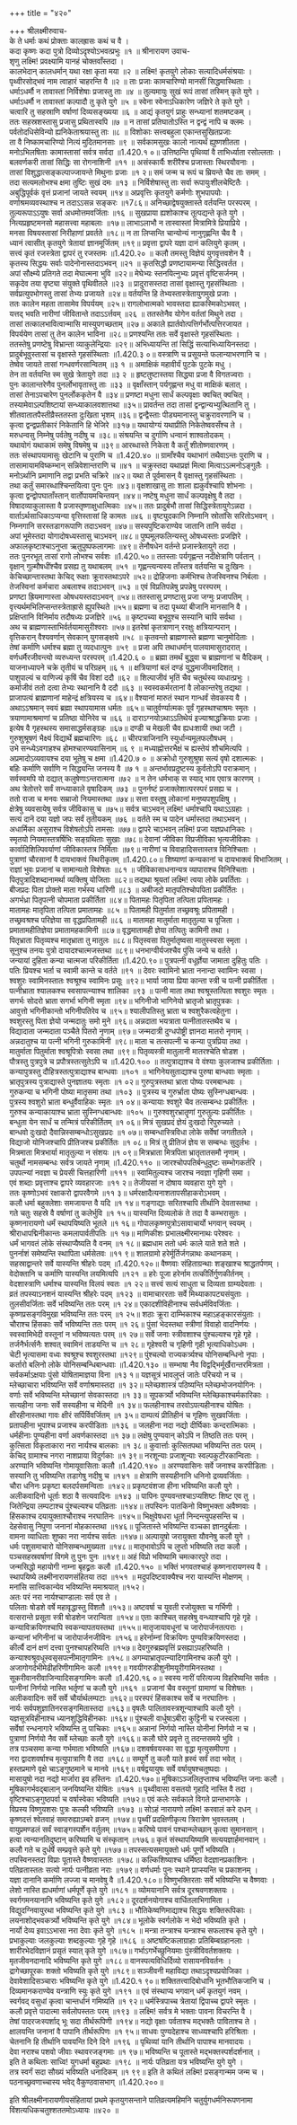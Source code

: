 +++
title = "४२०"

+++
श्रीलक्ष्मीरुवाच-  
के ते धर्माः कथं प्रोक्ताः कालह्रासः कथं च वै ।  
कदा कृष्णः कदा पुत्रो दिव्योऽदृश्योऽभवत्प्रभुः ॥१ ॥
श्रीनारायण उवाच-  
शृणु लक्ष्मि! प्रवक्ष्यामि यानहं चोक्तवाँस्तदा ।  
कालभेदान् कालधर्मान् यथा रक्षा कृता मया ॥२ ॥
लक्ष्मि! कृतयुगे लोकाः सत्यादिधर्मसंश्रयाः ।  
पृथ्वीरसोद्भवं नाम त्वाहारं चाहरन्ति वै ॥२ ॥
ताः प्रजाः कामचारिण्यो मानसीं सिद्धमास्थिताः ।  
धर्माऽधर्मौ न तावास्तां निर्विशेषाः प्रजास्तु ताः ॥४ ॥
तुल्यमायुः सुखं रूपं तासां तस्मिन् कृते युगे ।  
धर्माऽधर्मौ न तावास्तां कल्पादौ तु कृते युगे ॥५ ॥
स्वेना स्वेनाऽधिकारेण जज्ञिरे ते कृते युगे ।  
चत्वारि तु सहस्राणि वर्षाणां दिव्यसङ्ख्यया ॥६ ॥
आद्यं कृतयुगं प्राहुः सन्ध्यानां शतमष्टकम् ।  
ततः सहस्रशस्तासु प्रजासु प्रथितास्वपि ॥७ ॥
न तासां प्रतिघातोऽस्ति न द्वन्द्वं नापि च क्लमः ।  
पर्वतोदधिसेविन्यो ह्यनिकेताश्रयास्तु ताः ॥८ ॥
विशोकाः सत्त्वबहुला एकान्तसुखितप्रजाः  
ता वै निष्कामचारिण्यो नित्यं मुदितमानसाः ॥९ ॥
सर्वकामसुखः कालो नात्यर्थं ह्युष्णशीतता ।  
मनोऽभिलषिताः कामास्तासां सर्वत्र सर्वदा ॥1.420.१ ०॥
उत्तिष्ठन्ति पृथिव्यां वै ताभिर्ध्याता रसोल्लताः ।  
बलवर्णकरी तासां सिद्धिः सा रोगनाशिनी ॥११ ॥
असंस्कार्यैः शरीरैश्च प्रजास्ताः स्थिरयौवनाः ।  
तासां विशुद्धात्सङ्कल्पाज्जायन्ते मिथुनाः प्रजाः ॥१ २॥
समं जन्म च रूपं च म्रियन्ते चैव ताः समम् ।  
तदा सत्यमलोभश्च क्षमा तुष्टिः सुखं दमः ॥१३ ॥
निर्विशेषास्तु ताः सर्वा रूपायुःशीलचेष्टितैः ।  
अबुद्धिपूर्वकं वृत्तं प्रजानां जायते स्वयम् ॥१४॥
अप्रवृत्तिः कृतयुगे कर्मणोः शुभपापयोः ।  
वर्णाश्रमव्यवस्थाश्च न तदाऽऽसन्न सङ्करः ॥१7८६॥
अनिच्छाद्वेषयुक्तास्ते वर्तयन्ति परस्परम् ।  
तुल्यरूपाऽऽयुषः सर्वा अधमोत्तमवर्जिताः ॥१६ ॥
सुखप्राया ह्यशोकाश्च तूत्पद्यन्ते कृते युगे ।  
नित्यप्रहृष्टमनसो महासत्त्वा महाबलाः ॥१७॥
लाभाऽलाभौ न तास्वास्तां मित्रामित्रे प्रियाप्रिये ।  
मनसा विषयस्तासां निरीहाणां प्रवर्तते ॥१८॥
न ता लिप्सन्ति चान्योन्यं नानुगृह्णन्ति चैव वै ।  
ध्यानं त्वासीत् कृतयुगे त्रेतायां ज्ञानमूर्जितम् ॥१९॥
प्रवृत्ता द्वापरे यज्ञा दानं कलियुगे कृतम् ।  
सत्त्वं कृतं रजस्त्रेता द्वापरं तु रजस्तमः ॥1.420.२० ॥
कलौ तमस्तु विज्ञेयं युगवृत्तवशेन वै ।  
कृतस्य सिद्धयः सर्वाः पादेनोनास्तदाऽभवन् ॥२१ ॥
कृतसिद्धौ प्रणष्टायामन्या सिद्धिरवर्तत ।  
अपां सौक्ष्म्ये प्रतिगते तदा मेघात्मना भुवि ॥२२॥
मेघेभ्यः स्तनयित्नुभ्यः प्रवृत्तं वृष्टिसर्जनम् ।  
सकृदेव तया वृष्ट्या संयुक्ते पृथिवीतले ॥२३ ॥
प्रादुरासस्तदा तासां वृक्षास्तु गृहसंस्थिताः ।  
सर्वप्रत्युपभोगस्तु तासां तेभ्यः प्रजायते ॥२४॥
वर्तयन्ति हि तेभ्यस्तास्त्रेतायुगमुखे प्रजाः ।  
ततः कालेन महता तासामेव विपर्ययम् ॥२५॥
रागलोभात्मको भावस्तदा ह्याकस्मिकोऽभवत् ।  
यत्तद् भवति नारीणां जीवितान्ते तदाऽऽर्त्तवम् ॥२६ ॥
ततस्तेनैव योगेन वर्ततां मिथुने तदा ।  
तासां तत्कालभावित्वान्मासि मास्युपगच्छताम् ॥२७॥
अकाले ह्यार्तवोत्पत्तिर्गर्भोत्पत्तिरजायत ।  
विपर्ययेण तासां तु तेन कालेन भाविना ॥२८॥
प्रणश्यन्ति ततः सर्वे वृक्षास्ते गृहसंस्थिताः ।  
ततस्तेषु प्रणष्टेषु विभ्रान्ता व्याकुलेन्द्रियाः ॥२९॥
अभिध्यायन्ति तां सिद्धिं सत्याभिध्यायिनस्तदा ।  
प्रादुर्बभूवुस्तासां च वृक्षास्ते गृहसंस्थिताः ॥1.420.३ ०॥
वस्त्राणि च प्रसूयन्ते फलान्याभरणानि च ।  
तेष्वेव जायते तासां गन्धवर्णरसान्वितम् ॥३ १ ॥
अमाक्षिकं महावीर्यं पुटके पुटके मधु ।  
तेन ता वर्तयन्ति स्म सुखे त्रेतायुगे तदा ॥३ २ ॥
हृष्टतुष्टास्तया सिद्ध्या प्रजा वै विगतज्वराः ।  
पुनः कालान्तरेणैव पुनर्लोभावृतास्तु ताः ॥३३ ॥
वृक्षाँस्तान् पर्यगृह्णन्त मधु वा माक्षिकं बलात् ।  
तासां तेनाऽपचारेण पुनर्लोककृतेन वै ॥३४॥
प्रणष्टा मधुना सार्धं कल्पवृक्षाः क्वचित् क्वचित् ।  
तस्यामेवाऽल्पशिष्टायां सन्ध्याकालवशात्तथा ॥३५॥
प्रावर्तन्त तदा तासां द्वन्द्वान्यभ्युत्थितानि तु ।  
शीतवातातपैस्तीव्रैस्ततस्ता दुःखिता भृशम् ॥३६॥
द्वन्द्वैस्ताः पीड्यमानास्तु चक्रुरावरणानि च ।  
कृत्वा द्वन्द्वप्रतीकारं निकेतानि हि भेजिरे ॥३१७॥
यथायोग्यं यथाप्रीति निकेतेष्ववसँश्च ते ।  
मरुधन्वसु निम्नेषु पर्वतेषु नदीषु च ॥३८॥
संश्रयन्ति च दुर्गाणि धन्वानं शाश्वतोदकम् ।  
यथायोगं यथाकामं समेषु विषमेषु च ॥३९॥
आरब्धास्ते निकेता वै कर्तुं शीतोष्णवारणम् ।  
ततः संस्थापयामासुः खेटानि च पुराणि च ॥1.420.४० ॥
ग्रामाँश्चैव यथाभागं तथैवाऽन्तः पुराणि च ।  
तासामायामविष्कम्भान् सन्निवेशान्तराणि च ॥४१ ॥
चक्रुस्तदा यथाप्रज्ञं मित्वा मित्वाऽऽत्मनोऽङ्गुलैः ।  
मनोऽर्थानि प्रमाणानि तद्वा प्रभति चक्रिरे ॥४२॥
यथा ते पूर्वमासन् वै वृक्षास्तु गृहसंस्थिताः ।  
तथा कर्तुं समारब्धाश्चिन्तयित्वा पुनः पुनः ॥४३॥
वृक्षशाखासु ताः शाला ह्यकुर्वंश्चापि शोभनाः ।  
कृत्वा द्वन्द्वोपघाताँस्तान् वार्तोपायमचिन्तयन् ॥४४॥
नष्टेषु मधुना सार्धं कल्पवृक्षेषु वै तदा ।  
विषादव्याकुलास्ता वै प्रजास्तृष्णाक्षुधात्मिकाः ॥४५॥
ततः प्रादुर्बभौ तासां सिद्धिस्त्रेतायुगेऽन्नदा ।  
वार्ताऽर्थसाधिकाऽप्यन्या वृत्तिस्तासां हि कामतः ॥४६ ॥
वृष्ट्युदकानि निम्नानि स्रोतांसि सरितोऽभवन् ।  
निम्नगानि सरस्तडागरूपाणि तदाऽभवन् ॥४७॥
सस्यपुष्टिकराण्येव जातानि तानि सर्वदा ।  
अपां भूमेस्तदा योगादोषध्यस्तासु चाऽभवन् ॥४८॥
पुष्पमूलफलिन्यस्तु ओषध्यस्ताः प्रजज्ञिरे ।  
अफालकृष्टाश्चाऽनुप्ता ऋतुपुष्पफलागमाः ॥४९॥
तेनौषधेन वर्तन्ते प्रजास्त्रेतायुगे तदा ।  
ततः पुनरभूत् तासां रागो लोभश्च सर्वशः ॥1.420.५०॥
ततस्ताः पर्यगृह्णन्त नदीक्षेत्राणि पर्वतान् ।  
वृक्षान् गुल्मौषधींश्चैव प्रसह्य तु यथाबलम् ॥५१ ॥
गृह्णन्त्यन्यस्य ताँस्तत्र वर्तयन्ति च दुःखिनः ।  
केचिच्छान्तास्तथा केचिद् रूक्षाः क्रूरास्तथाऽपरे ॥५२॥
द्रोहिजनाः कर्मभिश्च तेजस्विनश्च निर्बलाः ।  
तेजस्विनां कर्मचारा अबलाश्च तदाऽभवन् ॥५३ ॥
एवं विप्रतिपन्नेषु प्रपन्नेषु परस्परम् ।  
प्रणष्टा ह्रियमाणास्ता ओषधयस्तदाऽभवन् ॥५४॥
ततस्तासु प्रणष्टासु प्रजा जग्मुः प्रजापतिम् ।  
वृत्त्यर्थमभिलिप्सन्तस्त्रेताह्रासे ह्युपस्थिते ॥५५॥
ब्रह्मणा च तदा पृथ्व्यां बीजानि मानसानि वै ।  
प्रक्षिप्तानि विनिर्माय तदौषध्यः प्रजज्ञिरे ॥५६ ॥
कृष्टपच्या बभूवुश्च सस्यानि चापि सर्वथा ।  
अथ च ब्राह्मणास्ताभिर्वर्तयामासुरीश्वराः ॥५७॥
इतरेषां कृतत्राणान् ररक्षुः क्षत्रियान्परान् ।  
वृत्तिकरान् वैश्यवर्णान् सेवकान् युगसङ्क्षये ॥५८ ॥
कृतवन्तो ब्राह्मणास्ते ब्रह्मणा चानुमोदिताः ।  
तेषां कर्माणि धर्माश्च ब्रह्मा तु व्यदधात्पुनः ॥५९ ॥
प्रजा अपि तथाधर्मान् पालयामासुरादरात् ।  
वर्णधर्मैरजीवन्त्यो व्यरुध्यन्त परस्परम् ॥1.420.६ ० ॥
ब्रह्मा तमर्थं बुद्ध्वा च ब्राह्मणानां च वैदिकम् ।  
याजनाध्यापने चक्रे तृतीयं च परिग्रहम् ॥६ १ ॥
क्षत्रियाणां बलं दण्डं युद्धमाजीवमादिशत् ।  
पाशुपाल्यं च वाणिज्यं कृषिं चैव विशां ददौ ॥६२ ॥
शिल्पाजीवं भृतिं चैव चतुर्थस्य व्यधात्प्रभुः ।  
कर्माजीवं ततो दत्वा तेभ्यः स्थानानि वै ददौ ॥६३ ॥
स्वस्वकर्मरतानां वै लोकान्तरेषु तद्यथा ।  
प्राजापत्यं ब्राह्मणानां माहेन्द्रं क्षत्रियस्य च ॥६४॥
वैश्यानां मारुतं स्थान गान्धर्वं सेवकस्य वै ।  
अथाऽऽश्रमान् स्वयं ब्रह्मा स्थापयामास धर्मतः ॥६५॥
चातुर्वर्ण्यात्मकः पूर्वं गृहस्थश्चाश्रमः स्मृतः ।  
त्रयाणामाश्रमाणां च प्रतिष्ठा योनिरेव च ॥६६ ॥
दाराऽग्नयोऽथाऽऽतिथेयं इज्याश्राद्धक्रियाः प्रजाः ।  
इत्येष वै गृहस्थस्य समासाद्धर्मसङ्ग्रहः ॥६७॥
दण्डी च मेखली चैव ह्यधःशायी तथा जटी ।  
गुरुशुश्रूषणं भैक्ष्यं विद्यार्थे ब्रह्मचारिणः ॥६८ ॥
चीरपत्राजिनानि स्युर्धान्यमूलफलौषधम् ।  
उभे सन्ध्येऽवगाहश्च होमश्चारण्यवासिनाम् ॥६ ९ ॥
मध्याह्नोत्तरभैक्षं च ह्यस्तेयं शौचमित्यपि ।  
अप्रमादोऽव्यवायश्च दया भूतेषु च क्षमा ॥1.420.७ ० ॥
अक्रोधो गुरुशुश्रुषा सत्यं वृषो दशात्मकः ।  
बहिः कर्माणि सर्वाणि न सिद्ध्यन्ति जनस्य वै ॥७ १ ॥
अन्तर्भावप्रदुष्टस्य कुर्वतोऽपि पराक्रमान् ।  
सर्वस्वमपि यो दद्यात् कलुषेणाऽन्तरात्मना ॥७२ ॥
न तेन धर्मभाक् स स्याद् भाव एवात्र कारणम् ।  
अथ त्रेतोत्तरे सर्वं सन्ध्याकाले वृषादिकम् ॥७३ ॥
पुनर्नष्टं प्रजाक्लेशात्परस्परं प्रसह्य च ।  
ततो राजा च मनवः सम्राजो नियमास्तथा ॥७४॥
सत्ता वस्तुषु लोकानां मनुष्यपशुपक्षिषु ।  
क्षेत्रेषु व्यवसायेषु सर्वत्र जीविकासु च ॥७५॥
सर्वत्र चाऽभवन् लक्ष्मि! धर्माश्चापि यथाऽऽग्रहाः ।  
सत्यं दानॆ दया यज्ञो जपः सर्वं तृतीयकम् ॥७६ ॥
वर्तते स्म च पादेन धर्मास्तदा तथाऽभवन् ।  
अधार्मिका असुराश्च विशेषतोऽपि तामसाः ॥७७॥
द्वापरे चाऽभवन् लक्ष्मि! प्रजा यज्ञप्रधानिकाः ।  
स्मृतयो नियमास्तत्रर्षिभिः सङ्ग्रथिताः सुखाः ॥७८॥
देवानां जीविका विप्रजीविका भृत्यजीविकाः ।  
कार्वादिशिल्पिवर्याणां जीविकास्तत्र निर्मिताः ॥७९॥
नारीणां च विवाहादिसत्तास्तत्र विनिश्चिताः ।  
पुत्राणां चौरसानां वै दायभाक्त्वं स्थिरीकृतम् ॥1.420.८०॥
शिष्याणां कन्यकानां च दायभाक्त्वं विभाजितम् ।  
राज्ञां भुवः प्रजानां च सामान्यतो विशेषतः ॥८१ ॥
जीविकासाधनान्यत्र व्यापाराश्च विनिश्चिताः ।  
पितृपुत्रादिशब्दानामर्था व्यक्तिषु योजिताः ॥८२॥
तद्यथा श्रूयतां लक्ष्मि! त्वया लोके प्रवर्तिताः ।  
बीजप्रदः पिता प्रोक्तो माता गर्भस्य धारिणी ॥८३ ॥
अबीजदो मातृपतिश्चोपपिता प्रकीर्तितः ।  
अगर्भध्रा पितृपत्नी चोपमाता प्रकीर्तिता ॥८४॥
पितामहः पितृपिता तत्पिता प्रपितामहः ।  
मातामहः मातृपिता तत्पिता प्रमातामहः ॥८५ ॥
पितामही पितुर्माता तच्छ्रवश्रूः प्रपितामही ।  
तच्छ्रवश्रश्च परिज्ञेया सा वृद्धप्रपितामही ॥८६ ॥
मातामहा मातुर्माता मातृतुल्या च पूजिता ।  
प्रमातामहीतिज्ञेया प्रमातामहकामिनी ॥८७॥
वृद्धमातामही ज्ञेया तत्पितुः कामिनी तथा ।  
पितृभ्राता पितृव्यश्च मातृभ्राता तु मातुलः ॥८८॥
पितृस्वसा पितुर्मातृष्वसा मातुस्स्वसा स्मृता ।  
सूनुश्च तनयः पुत्रो दायादश्चात्मजस्तथा ॥८९॥
धनभाग्वीर्यजश्चैव पुंसि जन्ये च वर्तते ।  
जन्यायां दुहिता कन्या चात्मजा परिकीर्तिता ॥1.420.९०॥
पुत्रपत्नी वधूर्ज्ञेया जामाता दुहितुः पतिः ।  
पतिः प्रियश्च भर्ता च स्वामी कान्ते च वर्तते ॥९१ ॥
देवरः स्वामिनो भ्राता ननान्दा स्वामिनः स्वसा ।  
श्वशुरः स्वामिनस्तातः श्वश्रूश्च स्वामिनः प्रसूः ॥९२॥
भार्या जाया प्रिया कान्ता स्त्री च पत्नी प्रकीर्तिता ।  
पत्नीभ्राता श्यालकश्च स्वसापत्न्याश्च शालिका ॥९३ ॥
पत्नी माता तथा श्वश्रूस्तत्पिता श्वशुरः स्मृतः ।  
सगर्भः सोदरो भ्राता सगर्भा भगिनी स्मृता ॥९४॥
भगिनीजो भागिनेयो भ्रातृजो भ्रातृपुत्रकः ।  
आवुत्तो भगिनीकान्तो भगिनीपतिरेव च ॥९५॥
श्यालीपतिस्तु भ्राता च श्वशुरैकत्वहेतुना ।  
श्वशुरस्तु पिता ज्ञेयो जन्मदातुः समो मुने ॥९६॥
अन्नदाता भयत्राता पत्नीतातस्तथैव च ।  
विद्यादाता जन्मदाता पञ्चैते पितरो नृणाम् ॥९७॥
जन्मदात्री दुग्धपोष्ट्री ज्ञानदा मातरो नृणाम् ।  
अन्नदातुश्च या पत्नी भगिनी गुरुकामिनी ॥९८॥
माता च तत्सपत्नी च कन्या पुत्रप्रिया तथा ।  
मातुर्माता पितुर्माता श्वश्रूपित्रोः स्वसा तथा ॥९९॥
पितृव्यस्त्री मातुलानी मातरश्चेति षोडश ।  
पौत्रस्तु पुत्रपुत्रे च प्रपौत्रस्तत्सुतेऽपि च ॥1.420.१०० ॥
तत्पुत्राद्याश्च ये वंश्याः कुलजाश्च प्रकीर्तिताः ।  
कन्यापुत्रस्तु दौहित्रस्तत्पुत्राद्याश्च बान्धवाः ॥१०१ ॥
भागिनेयसुताद्याश्च पुरुषा बान्धवाः स्मृताः ।  
भ्रातृपुत्रस्य पुत्राद्यास्ते पुनज्ञातयः स्मृताः ॥१ ०२॥
गुरुपुत्रस्तथा भ्राता पोष्यः परमबान्धवः ।  
गुरुकन्या च भगिनी पोष्या मातृसमा तथा ॥१०३ ॥
पुत्रस्य च गुरुर्भ्राता पोष्यः सुस्निग्धबान्धवः ।  
पुत्रस्य श्वशुरो भ्राता बन्धुर्वैवाहिकः स्मृतः ॥१ ०४॥
कन्यायाः श्वशुरे चैव तत्सम्बन्धः प्रकीर्तितः ।  
गुरुश्च कन्याकायाश्च भ्राता सुस्निग्धबान्धवः ॥१०५ ॥
गुरुश्वशुरभ्रातॄणां गुरुतुल्यः प्रकीर्तितः ।  
बन्धुता येन सार्धं च तन्मित्रं परिकीर्तितम् ॥१ ०६॥
मित्रं सुखप्रदं ज्ञेयं दुःखदो रिपुरुच्यते ।  
बान्धवो दुःखदो दैवान्निस्सम्बन्धोऽसुखप्रदः ॥१ ०७॥
सम्बन्धास्त्रिविधा लोके सर्वेषां जगतीतले ।  
विद्याजो योनिजश्चापि प्रीतिजश्च प्रकीर्तितः ॥१ ०८॥
मित्रं तु प्रीतिजं ज्ञेय स सम्बन्धः सुदुर्लभः ।  
मित्रमाता मित्रभार्या मातृतुल्या न संशयः ॥१ ०९॥
मित्रभ्राता मित्रपिता भ्रातृतातसमौ नृणाम् ।  
चतुर्थो नामसम्बन्धः सर्वत्र जायते नृणाम् ॥1.420.११० ॥
जारश्चोपपतिर्बन्धुदुष्टः सम्भोगकर्तरि ।  
उपपत्न्यां नवज्ञा च प्रेयसी चित्तहारिणी ॥१११ ॥
स्वामितुल्यश्च जारश्च नवज्ञा गृहिणी समा ।  
एवं शब्दाः प्रवृत्ताश्च द्वापरे व्यवहारजाः ॥११ २॥
तेजीयसां न दोषाय व्यवहारा युगे युगे ।  
ततः कृष्णोऽभवं रक्षाकरो द्वापरवैगमे ॥११ ३॥
धर्मरक्षादैत्यनाशतापसीहाकरोऽभवम् ।  
कलौ धर्मा बहुक्लेशाः समजायन्त वै यदि ॥१ १४॥
गङ्गाद्याः सरितश्चापि तीर्थानि देवतास्तथा ।  
गते चतुः सहस्रे वै वर्षाणां तु कलेर्भुवि ॥१ १५॥
यास्यन्ति दिव्यलोकं ते तदा वै कम्भरासुतः ।  
कृष्णनारायणो धर्मं स्थापयिष्यति भूतले ॥१ १६॥
गोपालकृष्णपुत्रोऽसावाचार्यो भगवान् स्वयम् ।  
श्रीराधापद्मिनीकान्तः कमलापार्वतीपतिः ॥१ १७॥
माणिकीशः प्रभालक्ष्मीरमानाथः परेश्वरः ।  
धर्मं भागवतं लोके संस्थाप्यैष्यति वै वनम् ॥१ १८॥
ब्रह्मधाम ततो धर्मः काले याते शते शते ।  
पुनर्नाशं समेष्यन्ति स्थापिता धर्मसेतवः ॥११ ९॥
शालग्रामो हरेर्मूर्तिर्जगन्नाथः कथानकम् ।  
सहस्राद्वान्तरे सर्वे यास्यन्ति श्रीहरेः पदम् ॥1.420.१२०॥
वैष्णवाः संहिताग्रन्थाः शङ्खाश्च श्राद्धतर्पणम् ।  
वेदोक्तानि च कर्माणि यास्यन्ति लयमित्यपि ॥१२१ ॥
हरेः पूजा हरेर्नाम तत्कीर्तिर्गुणकीर्तनम् ।  
वेदशास्त्राणि धर्माश्च यास्यन्ति विलयं स्वतः ॥१ २२॥
सत्त्वं सत्यं साधुता च दिव्यता ग्राम्यदेवताः ।  
व्रतं तपस्याऽनशनं यास्यन्ति श्रीहरेः पदम् ॥१२३ ॥
वामाचाररताः सर्वे मिथ्याकापट्यसंयुताः ।  
तुलसीवर्जिताः सर्वे भविष्यन्ति ततः परम् ॥१ २४॥
एकादशीविहीनाश्च सर्वधर्मविवर्जिताः ।  
कृष्णप्रसङ्गविमुखा भविष्यन्ति ततः परम् ॥१ २५॥
शठाः क्रूरा दाम्भिकाश्च महाऽहङ्कारसंयुताः ।  
चौराश्च हिंसकाः सर्वे भविष्यन्ति ततः परम् ॥१ २६॥
पुंसां भेदस्तथा स्त्रीणां विवाहो वादनिर्णयः ।  
स्वस्वामिभेदी वस्तूनां न भविष्यत्यतः परम् ॥१ २७॥
सर्वे जनाः स्त्रीवशाश्च पुंश्चल्यश्च गृहे गृहे ।  
तर्जनैर्भर्त्सनैः शश्वत् स्वामिनं ताडयन्ति च ॥१ २८॥
गृहेश्वरी च गृहिणी गृही भृत्याधिकोऽधमः ।  
चेटी भृत्यासमा वध्वः श्वश्रूश्च श्वशुरस्तथा ॥१२९॥
पुंश्चल्यो राज्यकर्त्र्यश्च योनिसम्बन्धिनो नृपाः ।  
कर्तारो बलिनो लोके योनिसम्बन्धिबान्धवाः ॥1.420.१३० ॥
सम्भाषा नैव विद्वद्भिर्मूर्खैरान्तरमित्रता ।  
सर्वकर्माऽक्षयाः पुंसो योषितामाज्ञया विना ॥१३ १॥
यज्ञसूत्रं भावलुप्तं जातेः परिचयो न च ।  
म्लेच्छाचारा भविष्यन्ति सर्वे वर्णाश्रमास्तदा ॥१ ३२॥
म्लेच्छशास्त्रं पठिष्यन्ति म्लेच्छभोजनयोगिनः ।  
वर्णाः सर्वे भविष्यन्ति म्लेच्छानां सेवकास्तदा ॥१ ३३॥
सूपकर्त्र्यो भविष्यन्ति म्लेच्छिकाश्चर्मकारिकाः ।  
सत्यहीना जनाः सर्वे सस्यहीना च मेदिनी ॥१ ३४॥
फलहीनाश्च तरवोऽपत्यहीनाश्च योषितः ।  
क्षीरहीनास्तथा गावः क्षीरं सर्पिर्विवर्जितम् ॥१ ३५॥
दाम्पत्यं प्रीतिहीनं च गृहिणः सुखवर्जिताः ।  
प्रतापहीना भूपाश्च प्रजाश्च करपीडिताः ॥१३६ ॥
जलहीना नदा नद्यो दीर्घिकाः कन्दरात्मिकाः ।  
धर्महीनाः पुण्यहीना वर्णा अवर्णकास्तदा ॥१ ३७॥
लक्षेषु पुण्यवान् कोऽपि न तिष्ठति ततः परम् ।  
कुत्सिता विकृताकारा नरा नार्यश्च बालकाः ॥१ ३८॥
कुवार्त्ताः कुत्सितपथा भविष्यन्ति ततः परम् ।  
केचिद् ग्रामाश्च नगरा नाशप्राया विदुर्गकाः ॥१ ३९॥
नरशून्याः प्रजाशून्याः स्वल्पकुटीरकान्विताः ।  
अरण्यानि भविष्यन्ति गोमायूवासिताः कलौ ॥1.420.१४० ॥
अरण्यवासिनः सर्वे जनाश्च करपीडिताः ।  
सस्यानि तु भविष्यन्ति तडागेषु नदीषु च ॥१४१ ॥
क्षेत्राणि सस्यहीनानि धनिनो द्रव्यवर्जिताः ।  
चौरा धनिनः प्रकृष्टा बलदर्पसमन्विताः ॥१४२॥
प्रकृष्टवंशजा हीना भविष्यन्ति कलौ युगे ।  
अलीकवादिनो धूर्ताः शठा वै सत्यवादिनः ॥१४३ ॥
पापिनः पुण्यवन्तश्चाऽप्यशिष्टः शिष्ट एव तु ।  
जितेन्द्रिया लम्पटाश्च पुंश्चल्यश्च पतिव्रताः ॥१४४॥
तपस्विनः पातकिनो विष्णुभक्ता अवैष्णवाः ।  
हिंसकाश्च दयायुक्ताश्चौराश्च नरघातिनः ॥१४५॥
भिक्षुवेषधरा धूर्ता निन्दन्त्युपहसन्ति च ।  
देहसेवासु निपुणा जनानां मोहकास्तथा ॥१४६॥
पूजितास्ते भविष्यन्ति वञ्चका ज्ञानदुर्बलाः ।  
वामना व्याधिताः शुष्का नरा नार्यश्च सर्वतः ॥१४७॥
अल्पायुषो जरायुक्ता यौवनेषु कलौ युगे ।  
धर्मः पशुसमाचारो योनिसम्बन्धमुख्यता ॥१४८॥
मातृभावोऽपि च लुप्तो भविष्यति तदा कलौ ।  
पञ्चसहस्रवर्षाणां विगमे तु पुनः पुनः ॥१४९॥
अहं विप्रो भविष्यामि चमत्कारपुरे तदा ।  
जन्मसिद्धो महायोगी नाम्ना बृहद्व्रतः कलौ ॥1.420.१५० ॥
भक्तिं भगवतश्चाहं कृष्णनारायणस्य वै ।  
स्थापयिष्ये लक्ष्मीनारायणसंहितया तदा ॥१५१ ॥
मदुपदिष्टवाक्यैश्च नरा यास्यन्ति मोक्षणम् ।  
मनांसि सात्त्विकान्येव भविष्यन्ति ममाश्रयात् ॥१५२।  
अतः परं नरा नार्यश्चाण्डालाः सर्व एव ते ।  
पलिताः षोडशे वर्षे महावृद्धास्तु विंशतौ ॥१५३॥
अष्टवर्षा च युवती रजोयुक्ता च गर्भिणी ।  
वत्सरान्ते प्रसूता स्त्री षोडशेन जरान्विता ॥१५४॥
एताः काश्चित् सहस्रेषु वन्ध्याश्चापि गृहे गृहे ।  
कन्याविक्रयिणश्चापि स्वकन्यापतयस्तथा ॥१५५॥
मातृजायावधूनां च जारोपार्जनतत्पराः ।  
कन्यानां भगिनीनां च जारोपार्जनजीविनः ॥१५६॥
हरेर्नाम्नां विक्रयिणः पुण्यविक्रयिणस्तदा ।  
कीर्त्यै दानं क्षणं दत्त्वा पुनश्चापहरिष्यति ॥१५७॥
देवगुरुब्रह्मवृत्तिं प्रसह्याऽपहरिष्यति ।  
कन्याश्वश्रूवधूस्वसृसपत्नीमातृगामिनः ॥१५८॥
अगम्याभ्रातृपत्न्यादिगामिनश्च कलौ युगे ।  
अजागोगर्दभीमेढीहरिणीगामिनः कलौ ॥११९॥
गवयीगरुडीशुनीमयूरीगामिनस्तथा ।  
सूकरीवानरीवाजिन्यादिसङ्गामिनः कलौ ॥1.420.१६ ०॥
स्वस्य नारीं परित्यज्य विहरिष्यन्ति सर्वतः ।  
पत्नीनां निर्णयो नास्ति भर्तृणां च कलौ युगे ॥१६१ ॥
प्रजानां चैव वस्तूनां ग्रामाणां च विशेषतः ।  
अलीकवादिनः सर्वे सर्वे चौर्यार्थलम्पटाः ॥१६२॥
परस्परं हिंसकाश्च सर्वे च नरघातिनः ।  
नार्यः सर्वपशुज्ञातिनरसङ्गमितास्तदा ॥१६३॥
वृषलैः पालितावस्त्रशून्याश्चापि कलौ युगे ।  
यज्ञसूत्रविहीनाश्च ध्यानशुद्धिविहीनकाः ॥१६४॥
पुंश्चली वार्धुषाऽबीरा कुट्टिनी च रजस्वला ।  
सर्वेषां रन्धनागारे भविष्यन्ति तु पाचिकाः ॥१६५॥
अन्नानां निर्णयो नास्ति योनीनां निर्णयो न च ।  
पुत्राणां निर्णयो नैव सर्वे म्लेच्छाः कलौ युगे ॥१६६॥
कलौ घोरे प्रवृत्ते तु तदन्तसमये भुवि ।  
तत्र पञ्चसमा कन्या गर्भमाता भविष्यति ॥१६७॥
दशवर्षवयस्का सा वृद्धा मृत्युसमीपगा ।  
नरा द्वादशवर्षाश्च मृत्युपात्राणि वै तदा ॥१६८॥
सम्पूर्णे तु कलौ याते ह्रस्वं सर्वं तदा भवेत् ।  
हस्तप्रमाणे वृक्षे चाऽङ्गुष्ठमाने च मानवे ॥१६९॥
वर्षद्वयायुषः सर्वे वर्षायुषश्चतुष्पदाः ।  
मासायुषो नदा नद्यो मार्जारा इव हस्तिनः ॥1.420.१७०॥
मूषिकाऽञ्जलितृप्ताश्च भविष्यन्ति जनाः कलौ ।  
मूषिकागर्भवद्बालान् जनयिष्यन्ति योषितः ॥१७१ ॥
पृथ्वीवासा वसतयो गृहादि नास्ति वै तदा ।  
वृष्टिश्चाऽङ्गुष्ठपर्वा च वर्षास्वेका भविष्यति ॥१७२॥
एवं कलेः सर्वकाले विगते प्रान्तभागके ।  
विप्रस्य विष्णुयशसः पुत्रः कल्की भविष्यति ॥१७३ ॥
सोऽहं नारायणो लक्ष्मि! करवालं करे दधन् ।  
कृष्णदत्तं श्वेतवाहं समारुह्याऽम्बरे व्रजन् ॥१७४॥
पृथ्वीं प्रदक्षिणीकृत्य त्रिरात्रेण भुवस्तलम् ।  
वायुप्रमण्डलं सर्वं स्वाङ्गस्पर्शेन वर्तुलम् ॥१७५॥
करिष्ये पावनं पश्चान्म्लेच्छान् कृत्वा सुमानसान् ।  
हत्वा त्वन्यानतिदुष्टान् करिष्यामि च संस्कृतान् ॥१७६॥
कृतं संस्थापयिष्यामि सत्ययज्ञार्हमानवान् ।  
कलौ गते च दुर्धर्षे सम्प्रवृत्ते कृते युगे ॥१७७॥
तपस्सत्यसमायुक्तो धर्मः पूर्णो भविष्यति ।  
तपस्विनस्तदा विप्राः पूतास्ते वैष्णवास्ततः ॥१७८॥
कल्किशिष्याश्च धर्मिष्ठा वेदज्ञानप्रकाशिनः ।  
पतिव्रतास्ततः सत्यो नार्यः पत्नीव्रता नराः ॥१७९॥
वर्णधर्माः पुनः स्थाने प्राप्स्यन्ति च प्रकाशनम् ।  
यज्ञा दानानि कर्माणि लज्जा च मानवेषु वै ॥1.420.१८०॥
विष्णुभक्तिरताः सर्वे भविष्यन्ति च वैष्णवाः ।  
लेशो नास्ति ह्यधर्माणां धर्मपूर्णे कृते युगे ॥१८१ ॥
व्योमयानानि सर्वत्र दूरश्रवणशक्तयः ।  
स्वर्गगमनयानानि भविष्यन्ति कृते युगे ॥१८२॥
दूरदर्शनयोगाश्च वार्धितलाभिगामिता ।  
विद्युदग्निवायुरथा भविष्यन्ति कृते युगे ॥१८३ ॥
भौतिकेष्वणिमाद्याश्च सिद्धयः शक्तिरूपिकाः ।  
लयनाशोद्भवकर्त्र्यो भविष्यन्ति कृते युगे ॥१८४॥
भूलोके स्वर्गलोके न भेदो भविष्यति कृते ।  
नार्यो देव्य इवाऽऽभासा नरा देवाः कृते युगे ॥१८५ ॥
मन्त्रा तन्त्राश्च यन्त्राश्च सफलाश्च कृते युगे ।  
प्रभाकुल्याः जलकुल्याः शब्दकुल्याः गृहे गृहे ॥१८६ ॥
अष्टषष्टिकलाग्राहाः प्रतिबिम्बग्रहानलाः ।  
शारीरभेदविज्ञानं प्रसृतं स्यात् कृते युगे ॥१८७॥
गर्भाऽगर्भेच्छुनियमाः पुंस्त्रीविवर्तशक्तयः ।  
मृतजीवनदानादि भविष्यन्ति कृते युगे ॥१८८॥
वानस्पत्यविधिर्दिव्यो रासायनविवर्तनः ।  
द्रागेच्छापूरकः शक्तो भविष्यति कृते युगे ॥१८९॥
सञ्जीवनी महाविद्या तथाऽदृश्यप्रयोजिका ।  
देवावेशादिसञ्चाराः भविष्यन्ति कृते युगे ॥1.420.१ ९०॥
शक्तितत्त्वादिबोधानि भूतभौतिकजानि च ।  
दिव्यमानकराण्येव यन्त्राणि स्युः कृते युगे ॥१९१ ॥
एवं संस्थाप्य भगवान् धर्मं कृतयुगं नवम् ।  
स्वर्गवद् वसुधां कृत्वा चान्तर्धानं गमिष्यति ॥१ ९२॥
धर्मस्त्रिपाच्च त्रेतायां द्विपाच्च द्वापरे स्मृतः ।  
कलौ प्रवृत्ते पादात्मा सर्वलोपस्ततः परम् ॥१९३ ॥
लक्ष्मि! सर्वत्र मे भक्ताः पावना विचरन्ति वै ।  
तेषां पादरजःस्पर्शाद् भूः सदा तीर्थरूपिणी ॥१९४॥
नद्यो वृक्षाः पर्वताश्च मद्भक्तैः पाविताश्च ते ।  
क्षालयन्ति जनानां वै पापानि तीर्थरूपिणः ॥१ ९५॥
साधवः पुण्यदेहाश्च साध्व्यश्चापि हरिश्रिताः ।  
चेतनानि हि तीर्थानि पावयन्ति दिने दिने ॥१९६ ॥
पृथिव्यां यानि तीर्थानि पापाश्च मानवादयः ।  
देवा नराश्च पशवो जीवाः स्थावरजङ्गमाः ॥१ ९७॥
भविष्यन्ति च पूतास्ते मद्भक्तस्पर्शदर्शनात् ।  
इति ते कथिताः साध्वि! युगधर्मा बहुप्रथाः ॥१९८ ॥
नार्यः पतिव्रता यत्र भविष्यन्ति युगे युगे ।  
तत्र स्वर्गं सदा सौख्यं भविष्यति धनादिकम् ॥१ ९९॥
इति ते कथितं लक्ष्मि! प्रसङ्गान्मम जन्म च ।  
पठनाच्छ्रवणाच्चास्य भवेद् वैकुण्ठवासभाग् ॥1.420.२००॥
    
इति श्रीलक्ष्मीनारायणीयसंहितायां प्रथमे कृतयुगसन्ताने पातिव्रत्यमहिमनि चतुर्युगधर्मनिरूपणनामा विंशत्यधिकचतुश्शततमोऽध्यायः ॥४२० ॥
    
